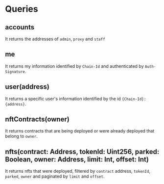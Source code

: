 # Queries

## accounts

It returns the addresses of `admin`, `proxy` and `staff`

## me

It returns my information identified by `Chain-Id` and authenticated by `Auth-Signature`.

## **user\(address\)**

It returns a specific user's information identified by the id `{Chain-Id}:{address}`.

## **nftContracts\(owner\)**

It returns contracts that are being deployed or were already deployed that belong to `owner`.

## **nfts\(contract: Address, tokenId: Uint256, parked: Boolean, owner: Address, limit: Int, offset: Int\)**

It returns nfts that were deployed, filtered by `contract` address, `tokenId`, `parked`, `owner` and paginated by `limit` and `offset`.

